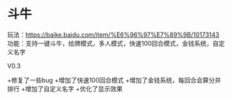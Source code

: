 斗牛
======
玩法：https://baike.baidu.com/item/%E6%96%97%E7%89%9B/10173143
<br>
功能：支持一键斗牛，给牌模式，多人模式，快速100回合模式，金钱系统，自定义名字


V0.3

+修复了一些bug
+增加了快速100回合模式
+增加了金钱系统，每回合会算分并排行
+增加了自定义名字
+优化了显示效果
